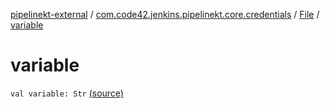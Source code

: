 [pipelinekt-external](../../index.md) / [com.code42.jenkins.pipelinekt.core.credentials](../index.md) / [File](index.md) / [variable](./variable.md)

# variable

`val variable: Str` [(source)](https://github.com/code42/pipelinekt/tree/master/core/src/main/kotlin/com/code42/jenkins/pipelinekt/core/credentials/File.kt#L5)